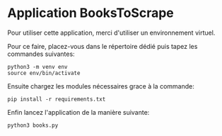 # Application BooksToScrape

Pour utiliser cette application, merci d'utiliser un environnement virtuel.

Pour ce faire, placez-vous dans le répertoire dédié puis tapez les commandes suivantes:
```
python3 -m venv env
source env/bin/activate
```

Ensuite chargez les modules nécessaires grace à la commande:

```
pip install -r requirements.txt
```

Enfin lancez l'application de la manière suivante:

```
python3 books.py
```